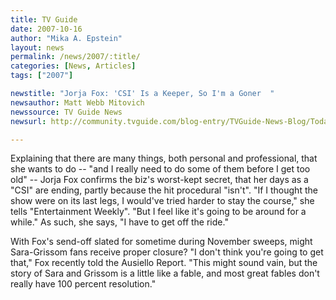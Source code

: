 ```yaml
---
title: TV Guide
date: 2007-10-16
author: "Mika A. Epstein"
layout: news
permalink: /news/2007/:title/
categories: [News, Articles]
tags: ["2007"]

newstitle: "Jorja Fox: 'CSI' Is a Keeper, So I'm a Goner  "
newsauthor: Matt Webb Mitovich
newssource: TV Guide News
newsurl: http://community.tvguide.com/blog-entry/TVGuide-News-Blog/Todays-News/Jorja-Fox-Csi/800024734

---
```

Explaining that there are many things, both personal and professional, that she wants to do -- "and I really need to do some of them before I get too old" -- Jorja Fox confirms the biz's worst-kept secret, that her days as a "CSI" are ending, partly because the hit procedural "isn't". "If I thought the show were on its last legs, I would've tried harder to stay the course," she tells "Entertainment Weekly". "But I feel like it's going to be around for a while." As such, she says, "I have to get off the ride."

With Fox's send-off slated for sometime during November sweeps, might Sara-Grissom fans receive proper closure? "I don't think you're going to get that," Fox recently told the Ausiello Report. "This might sound vain, but the story of Sara and Grissom is a little like a fable, and most great fables don't really have 100 percent resolution."
